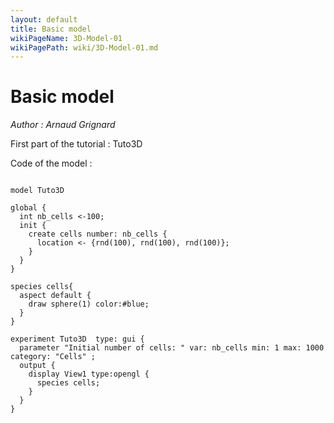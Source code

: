 ```yaml
---
layout: default
title: Basic model
wikiPageName: 3D-Model-01
wikiPagePath: wiki/3D-Model-01.md
---
```

# Basic model


_Author : Arnaud Grignard_

First part of the tutorial : Tuto3D


Code of the model : 

```

model Tuto3D

global {
  int nb_cells <-100;	
  init { 
    create cells number: nb_cells { 
      location <- {rnd(100), rnd(100), rnd(100)};       
    } 
  }  
} 
  
species cells{                      
  aspect default {
    draw sphere(1) color:#blue;   
  }
}

experiment Tuto3D  type: gui {
  parameter "Initial number of cells: " var: nb_cells min: 1 max: 1000 category: "Cells" ;	
  output {
    display View1 type:opengl {
      species cells;
    }
  }
}
```
